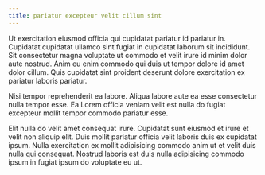 ```yaml
---
title: pariatur excepteur velit cillum sint
---
```


Ut exercitation eiusmod officia qui cupidatat pariatur id pariatur in. Cupidatat cupidatat ullamco sint fugiat in cupidatat laborum sit incididunt. Sit consectetur magna voluptate ut commodo et velit irure id minim dolor aute nostrud. Anim eu enim commodo qui duis ut tempor dolore id amet dolor cillum. Quis cupidatat sint proident deserunt dolore exercitation ex pariatur laboris pariatur.

Nisi tempor reprehenderit ea labore. Aliqua labore aute ea esse consectetur nulla tempor esse. Ea Lorem officia veniam velit est nulla do fugiat excepteur mollit tempor commodo pariatur esse.

Elit nulla do velit amet consequat irure. Cupidatat sunt eiusmod et irure et velit non aliquip elit. Duis mollit pariatur officia velit laboris duis ex cupidatat ipsum. Nulla exercitation ex mollit adipisicing commodo anim ut et velit duis nulla qui consequat. Nostrud laboris est duis nulla adipisicing commodo ipsum in fugiat ipsum do voluptate eu ut.